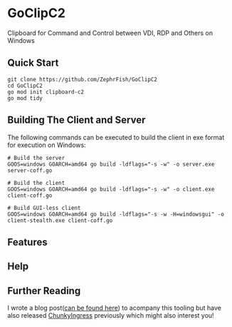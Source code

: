 # GoClipC2
Clipboard for Command and Control between VDI, RDP and Others on Windows

## Quick Start
```
git clone https://github.com/ZephrFish/GoClipC2
cd GoClipC2
go mod init clipboard-c2
go mod tidy
```
## Building The Client and Server
The following commands can be executed to build the client in exe format for execution on Windows:
```
# Build the server
GOOS=windows GOARCH=amd64 go build -ldflags="-s -w" -o server.exe server-coff.go

# Build the client
GOOS=windows GOARCH=amd64 go build -ldflags="-s -w" -o client.exe client-coff.go

# Build GUI-less client
GOOS=windows GOARCH=amd64 go build -ldflags="-s -w -H=windowsgui" -o client-stealth.exe client-coff.go
```

## Features

## Help

## Further Reading
I wrote a blog post([can be found here](blog.zsec.uk/clippy-goes-rogue/)) to acompany this tooling but have also released [ChunkyIngress](https://github.com/ZephrFish/ChunkyIngress) previously which might also interest you!
